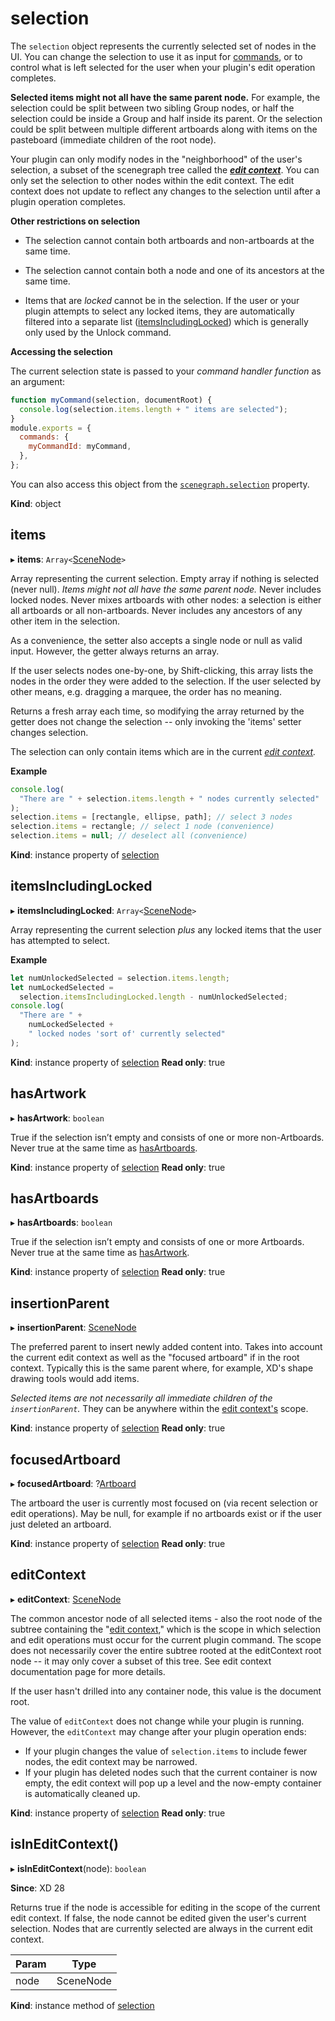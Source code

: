 # selection

The `selection` object represents the currently selected set of nodes in the UI. You can change the selection to use it as input
for [commands](/develop/reference/commands/), or to control what is left selected for the user when your plugin's edit operation completes.

**Selected items might not all have the same parent node.** For example, the selection could be split between two sibling
Group nodes, or half the selection could be inside a Group and half inside its parent. Or the selection could be split between
multiple different artboards along with items on the pasteboard (immediate children of the root node).

Your plugin can only modify nodes in the "neighborhood" of the user's selection, a subset of the scenegraph tree called the
**_[edit context](/develop/plugin-development/xd-concepts/edit-context/)_**. You can only set the selection to other nodes within the edit context.
The edit context does not update to reflect any changes to the selection until after a plugin operation completes.

**Other restrictions on selection**

- The selection cannot contain both artboards and non-artboards at the same time.

- The selection cannot contain both a node and one of its ancestors at the same time.

- Items that are _locked_ cannot be in the selection. If the user or your plugin attempts to select any locked items, they are
  automatically filtered into a separate list ([itemsIncludingLocked](#selection-itemsIncludingLocked)) which is generally only used by the Unlock
  command.

**Accessing the selection**

The current selection state is passed to your _command handler function_ as an argument:

```js
function myCommand(selection, documentRoot) {
  console.log(selection.items.length + " items are selected");
}
module.exports = {
  commands: {
    myCommandId: myCommand,
  },
};
```

You can also access this object from the [`scenegraph.selection`](/develop/reference/scenegraph/#module_scenegraph-selection) property.

**Kind**: object

## items

▸ **items**: `Array<`[SceneNode](scenegraph/#SceneNode)`>`

Array representing the current selection. Empty array if nothing is selected (never null). _Items might not all have the same
parent node._ Never includes locked nodes. Never mixes artboards with other nodes: a selection is either all artboards or all
non-artboards. Never includes any ancestors of any other item in the selection.

As a convenience, the setter also accepts a single node or null as valid input. However, the getter always returns an array.

If the user selects nodes one-by-one, by Shift-clicking, this array lists the nodes in the order they were added to the selection.
If the user selected by other means, e.g. dragging a marquee, the order has no meaning.

Returns a fresh array each time, so modifying the array returned by the getter does not change the selection -- only invoking
the 'items' setter changes selection.

The selection can only contain items which are in the current _[edit context](/develop/plugin-development/xd-concepts/edit-context/)._

**Example**

```js
console.log(
  "There are " + selection.items.length + " nodes currently selected"
);
selection.items = [rectangle, ellipse, path]; // select 3 nodes
selection.items = rectangle; // select 1 node (convenience)
selection.items = null; // deselect all (convenience)
```

**Kind**: instance property of [selection](#selection)

## itemsIncludingLocked

▸ **itemsIncludingLocked**: `Array<`[SceneNode](scenegraph/#SceneNode)`>`

Array representing the current selection _plus_ any locked items that the user has attempted to select.

**Example**

```js
let numUnlockedSelected = selection.items.length;
let numLockedSelected =
  selection.itemsIncludingLocked.length - numUnlockedSelected;
console.log(
  "There are " +
    numLockedSelected +
    " locked nodes 'sort of' currently selected"
);
```

**Kind**: instance property of [selection](#selection)
**Read only**: true

## hasArtwork

▸ **hasArtwork**: `boolean`

True if the selection isn’t empty and consists of one or more non-Artboards. Never true at the same time as [hasArtboards](#selection-hasArtboards).

**Kind**: instance property of [selection](#selection)
**Read only**: true

## hasArtboards

▸ **hasArtboards**: `boolean`

True if the selection isn’t empty and consists of one or more Artboards. Never true at the same time as [hasArtwork](#selection-hasArtwork).

**Kind**: instance property of [selection](#selection)
**Read only**: true

## insertionParent

▸ **insertionParent**: [SceneNode](scenegraph/#SceneNode)

The preferred parent to insert newly added content into. Takes into account the current edit context as well as the "focused artboard" if in the root context.
Typically this is the same parent where, for example, XD's shape drawing tools would add items.

_Selected items are not necessarily all immediate children of the `insertionParent`._ They can be anywhere within the [edit context's](/develop/plugin-development/xd-concepts/edit-context/) scope.

**Kind**: instance property of [selection](#selection)
**Read only**: true

## focusedArtboard

▸ **focusedArtboard**: ?[Artboard](scenegraph/#Artboard)

The artboard the user is currently most focused on (via recent selection or edit operations). May be null, for example if no artboards exist or if the user just deleted an artboard.

**Kind**: instance property of [selection](#selection)
**Read only**: true

## editContext

▸ **editContext**: [SceneNode](scenegraph/#SceneNode)

The common ancestor node of all selected items - also the root node of the subtree containing the "[edit context](/develop/plugin-development/xd-concepts/edit-context/),"
which is the scope in which selection and edit operations must occur for the current plugin command. The scope does not
necessarily cover the entire subtree rooted at the editContext root node -- it may only cover a subset of this tree. See
edit context documentation page for more details.

If the user hasn't drilled into any container node, this value is the document root.

The value of `editContext` does not change while your plugin is running. However, the `editContext` may change after your plugin
operation ends:

- If your plugin changes the value of `selection.items` to include fewer nodes, the edit context may be narrowed.
- If your plugin has deleted nodes such that the current container is now empty, the edit context will pop up a level and the now-empty
  container is automatically cleaned up.

**Kind**: instance property of [selection](#selection)
**Read only**: true

## isInEditContext()

▸ **isInEditContext**(node): `boolean`

**Since**: XD 28

Returns true if the node is accessible for editing in the scope of the current edit context.
If false, the node cannot be edited given the user's current selection.
Nodes that are currently selected are always in the current edit context.

| Param | Type       |
| ----- | ---------- |
| node  | SceneNode |

**Kind**: instance method of [selection](#selection)